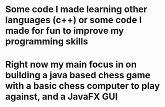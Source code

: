 # Some code I made learning other languages (c++) or some code I made for fun to improve my programming skills
# Right now my main focus in on building a java based chess game with a basic chess computer to play against, and a JavaFX GUI
